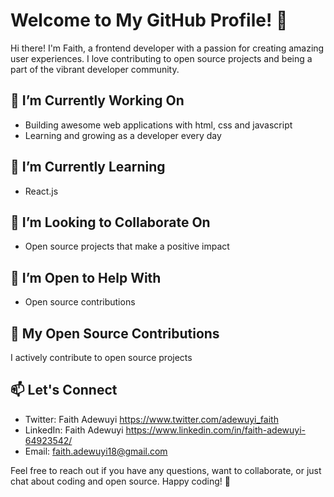 # Welcome to My GitHub Profile! 👋

Hi there! I'm Faith, a frontend developer with a passion for creating amazing user experiences. I love contributing to open source projects and being a part of the vibrant developer community.

## 🔭 I’m Currently Working On

- Building awesome web applications with html, css and javascript
- Learning and growing as a developer every day

## 🌱 I’m Currently Learning

- React.js

## 👯 I’m Looking to Collaborate On

- Open source projects that make a positive impact

## 🤝 I’m Open to Help With

- Open source contributions 

## 🚀 My Open Source Contributions

I actively contribute to open source projects


## 📫 Let's Connect

- Twitter: Faith Adewuyi https://www.twitter.com/adewuyi_faith
- LinkedIn: Faith Adewuyi https://www.linkedin.com/in/faith-adewuyi-64923542/
- Email: faith.adewuyi18@gmail.com


Feel free to reach out if you have any questions, want to collaborate, or just chat about coding and open source. Happy coding! 🚀
